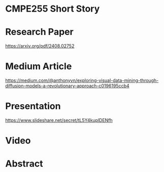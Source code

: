# CMPE255 Short Story

# Research Paper
https://arxiv.org/pdf/2408.02752

# Medium Article
https://medium.com/@anthonyvn/exploring-visual-data-mining-through-diffusion-models-a-revolutionary-approach-c0196195ccb4

# Presentation
https://www.slideshare.net/secret/tL5Y4kuplDENfh

# Video 

# Abstract
